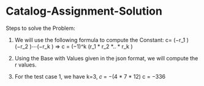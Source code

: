 # Catalog-Assignment-Solution

Steps to solve the Problem:
1. We will use the following formula to compute the Constant:
    c=  (−r_1 )(−r_2 )⋯(−r_k )
 => c = (−1)^k (r_1 * r_2 *.. * r_k )

2. Using the Base with Values given in the json format, we will compute the r values.
3. For the test case 1, we have
     k=3, 𝑐 = −(4 * 7 * 12)
      c = −336
